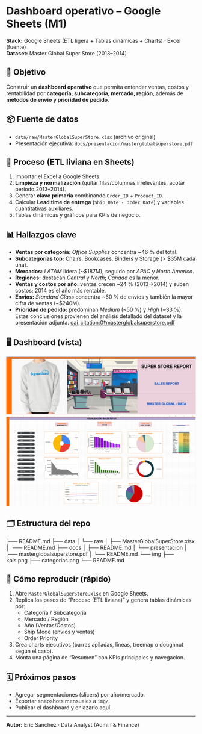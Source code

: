 # Dashboard operativo – Google Sheets (M1)

**Stack:** Google Sheets (ETL ligera + Tablas dinámicas + Charts) · Excel (fuente)  
**Dataset:** Master Global Super Store (2013–2014)

## 🎯 Objetivo
Construir un **dashboard operativo** que permita entender ventas, costos y rentabilidad por **categoría, subcategoría, mercado, región**, además de **métodos de envío y prioridad de pedido**.

## 📦 Fuente de datos
- `data/raw/MasterGlobalSuperStore.xlsx` (archivo original)
- Presentación ejecutiva: `docs/presentacion/masterglobalsuperstore.pdf`

## 🔧 Proceso (ETL liviana en Sheets)
1) Importar el Excel a Google Sheets.  
2) **Limpieza y normalización** (quitar filas/columnas irrelevantes, acotar periodo 2013–2014).  
3) Generar **clave primaria** combinando `Order_ID` + `Product_ID`.  
4) Calcular **Lead time de entrega** (`Ship_Date - Order_Date`) y variables cuantitativas auxiliares.  
5) Tablas dinámicas y gráficos para KPIs de negocio.  

## 📊 Hallazgos clave
- **Ventas por categoría:** *Office Supplies* concentra ~46 % del total.  
- **Subcategorías top:** Chairs, Bookcases, Binders y Storage (> $35M cada una).  
- **Mercados:** *LATAM* lidera (~$187M), seguido por *APAC* y *North America*.  
- **Regiones:** destacan *Central* y *North*; *Canada* es la menor.  
- **Ventas y costos por año:** ventas crecen ~24 % (2013→2014) y suben costos; 2014 es el año más rentable.  
- **Envíos:** *Standard Class* concentra ~60 % de envíos y también la mayor cifra de ventas (~$240M).  
- **Prioridad de pedido:** predominan *Medium* (~50 %) y *High* (~33 %).  
Estas conclusiones provienen del análisis detallado del dataset y la presentación adjunta.  [oai_citation:0‡masterglobalsuperstore.pdf](file-service://file-DLYJ1k7ZXBoZjiZ3AfGdno)

## 🖥️ Dashboard (vista)

![KPIs – vista general](img/masterglobalsuperstore1.jpeg)
![Detalle por categoría / región](img/masterglobalsuperstore2.jpeg)

## 🗂️ Estructura del repo
├── README.md
├── data
│   └── raw
│       ├── MasterGlobalSuperStore.xlsx
│       └── README.md
├── docs
│   ├── README.md
│   └── presentacion
│       ├── masterglobalsuperstore.pdf
│       └── README.md
└── img
├── kpis.png
├── categorias.png
└── README.md

## 🚀 Cómo reproducir (rápido)
1) Abre `MasterGlobalSuperStore.xlsx` en Google Sheets.  
2) Replica los pasos de “Proceso (ETL liviana)” y genera tablas dinámicas por:
   - Categoría / Subcategoría  
   - Mercado / Región  
   - Año (Ventas/Costos)  
   - Ship Mode (envíos y ventas)  
   - Order Priority  
3) Crea charts ejecutivos (barras apiladas, líneas, treemap o doughnut según el caso).
4) Monta una página de “Resumen” con KPIs principales y navegación.

## 🗓️ Próximos pasos
- Agregar segmentaciones (slicers) por año/mercado.  
- Exportar snapshots mensuales a `img/`.  
- Publicar el dashboard y enlazarlo aquí.

---
**Autor:** Eric Sanchez · Data Analyst (Admin & Finance)
